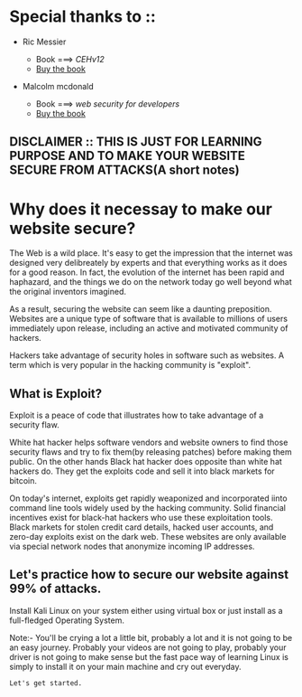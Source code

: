 # Special thanks to ::

- Ric Messier
  - Book ===> _CEHv12_
  - [Buy the book](https://amzn.in/d/hGdJ6zL)

- Malcolm mcdonald
  - Book ===> _web security for developers_
  - [Buy the book](https://www.amazon.in/Web-Security-Developers-Malcolm-McDonald/dp/1593279949)

## DISCLAIMER :: THIS IS JUST FOR LEARNING PURPOSE AND TO MAKE YOUR WEBSITE SECURE FROM ATTACKS(A short notes)

# Why does it necessay to make our website secure?

The Web is a wild place. It's easy to get the impression that the internet was designed very delibreately by experts and that everything works as it does for a good reason. In fact, the evolution of the internet has been rapid and haphazard, and the things we do on the network today go well beyond what the original inventors imagined.

As a result, securing the website can seem like a daunting preposition. Websites are a unique type of software that is available to millions of users immediately upon release, including an active and motivated community of hackers.

Hackers take advantage of security holes in software such as websites. A term which is very popular in the hacking community is "exploit".

## What is Exploit?

Exploit is a peace of code that illustrates how to take advantage of a security flaw.

White hat hacker helps software vendors and website owners to find those security flaws and try to fix them(by releasing patches) before making them public. On the other hands Black hat hacker does opposite than white hat hackers do. They get the exploits code and sell it into black markets for bitcoin.

On today's internet, exploits get rapidly weaponized and incorporated iinto command line tools widely used by the hacking community. Solid financial incentives exist for black-hat hackers who use these exploitation tools. Black markets for stolen credit card details, hacked user accounts, and zero-day exploits exist on the dark web. These websites are only available via special network nodes that anonymize incoming IP addresses.

## Let's practice how to secure our website against 99% of attacks.

Install Kali Linux on your system either using virtual box or just install as a full-fledged Operating System.

Note:- You'll be crying a lot a little bit, probably a lot and it is not going to be an easy journey. Probably your videos are not going to play, probably your driver is not going to make sense but the fast pace way of learning Linux is simply to install it on your main machine and cry out everyday.

<code>Let's get started.</code>

